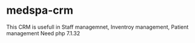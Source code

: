 # medspa-crm
This CRM is usefull in Staff managemnet, Inventroy management, Patient management Need php 7.1.32
